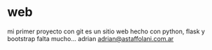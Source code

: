 # web
mi primer proyecto con git
es un sitio web hecho con python, flask y bootstrap
falta mucho...
adrian 
adrian@astaffolani.com.ar
